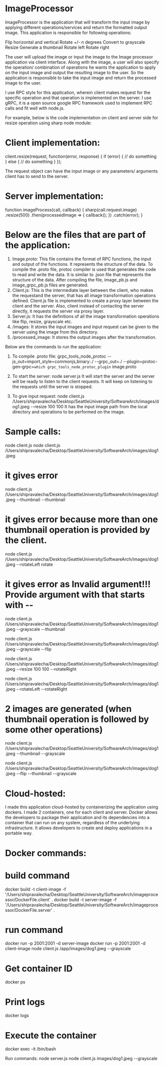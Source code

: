 # ImageProcessor

ImageProcessor is the application that will transform the input image by applying different operations/services and return the formatted output image.
This application is responsible for following operations:

Flip horizontal and vertical
Rotate +/- n degrees
Convert to grayscale
Resize
Generate a thumbnail
Rotate left
Rotate right

The user will upload the image or input the image to the Image processor application via client interface. Along with the image, a user will also specify the operation/ combination of operations he wants the application to apply on the input image and output the resulting image to the user. So the application is responsible to take the input image and return the processed image to the user.

I use RPC style for this application, wherein client makes request for the specific operation and that operation is implemented on the server. I use gRPC, it is a open source google RPC framework used to implement RPC calls and fit well with node.js.

For example, below is the code implementation on client and server side for resize operation using sharp node module:

# Client implementation:

client.resize(request, function(error, response) {
  if (error) {
    // do something
  } else {
    // do something
  }
});

The request object can have the input image or any parameters/ arguments client has to send to the server.

# Server implementation:

function imageProcess(call, callback) {
  sharp(call.request.image)
    .resize(500)
    .then(processedImage => {
      callback();
    })
    .catch(error);
}

# Below are the files that are part of the application:

1. Image.proto: This file contains the format of RPC functions, the input and output of the functions. It represents the structure of the data. To compile the .proto file, protoc compiler is used that generates the code to read and write the data. It is similar to .json file that represents the structure of the data. After compiling the file, image_pb.js and image_grpc_pb.js files are generated.
2. Client.js: This is the intermediate layer between the client, who makes the requestand the server, that has all image transformation operations defined. Client.js file is implemented to create a proxy layer between the client and the server. Also, client instead of contacting the server directly, it requests the server via proxy layer.
3. Server.js: It has the definitions of all the image transformation operations like flip, resize, grayscale etc.
4. /images: It stores the input images and input request can be given to the server using the image from this directory.
5. /processed_image: It stores the output images after the transformation.

Below are the commands to run the application:

1. To compile .proto file: grpc_tools_node_protoc --js_out=import_style=commonjs,binary:./ --grpc_out=./ --plugin=protoc-gen-grpc=`which grpc_tools_node_protoc_plugin` image.proto

2. To start the server: node server.js
It will start the server and the server will be ready to listen to the client requests. It will keep on listening to the requests until the server is stopped.

3. To give input request: node client.js /Users/shipravalecha/Desktop/SeattleUniversity/SoftwareArch/images/dog1.jpeg --resize 100 100
It has the input image path from the local directory and operations to be performed on the image.

# Sample calls:

node client.js
node client.js /Users/shipravalecha/Desktop/SeattleUniversity/SoftwareArch/images/dog1.jpeg 
# it gives error

node client.js /Users/shipravalecha/Desktop/SeattleUniversity/SoftwareArch/images/dog1.jpeg --thumbnail --thumbnail
# it gives error because more than one thumbnail operation is provided by the client.

node client.js /Users/shipravalecha/Desktop/SeattleUniversity/SoftwareArch/images/dog1.jpeg --rotateLeft rotate
# it gives error as Invalid argument!!! Provide argument with that starts with --

node client.js /Users/shipravalecha/Desktop/SeattleUniversity/SoftwareArch/images/dog1.jpeg --grayscale --thumbnail

node client.js /Users/shipravalecha/Desktop/SeattleUniversity/SoftwareArch/images/dog1.jpeg --grayscale --flip

node client.js /Users/shipravalecha/Desktop/SeattleUniversity/SoftwareArch/images/dog1.jpeg --resize 100 100 --rotateRight

node client.js /Users/shipravalecha/Desktop/SeattleUniversity/SoftwareArch/images/dog1.jpeg --rotateLeft --rotateRight

# 2 images are generated (when thumbnail operation is followed by some other operations)
node client.js /Users/shipravalecha/Desktop/SeattleUniversity/SoftwareArch/images/dog1.jpeg --thumbnail --grayscale

node client.js /Users/shipravalecha/Desktop/SeattleUniversity/SoftwareArch/images/dog1.jpeg --flip --thumbnail --grayscale

# Cloud-hosted: 
I made this application cloud-hosted by containerizing the application using dockers. I made 2 containers, one for each client and server. Docker allows the developers to package their application and its dependencies into a container that can run on any system, regardless of the underlying infrastructure. It allows developers to create and deploy applications in a portable way.

# Docker commands:

# build command

docker build -t client-image -f '/Users/shipravalecha/Desktop/SeattleUniversity/SoftwareArch/imageprocessor/DockerFile.client' .
docker build -t server-image -f '/Users/shipravalecha/Desktop/SeattleUniversity/SoftwareArch/imageprocessor/DockerFile.server' .

# run command

docker run -p 2001:2001 -d server-image
docker run -p 2001:2001 -d client-image node client.js /app/images/dog1.jpeg --grayscale

# Get container ID
docker ps

# Print logs
docker logs <container id>

# Execute the container
docker exec -it <container id> /bin/bash

Run commands:
node server.js
node client.js images/dog1.jpeg --grayscale
